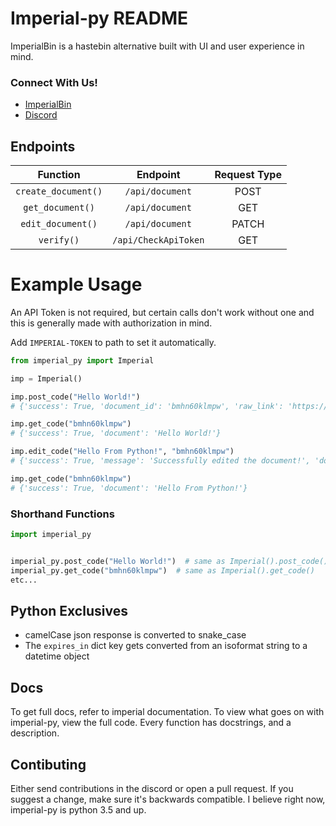 
# Imperial-py README

ImperialBin is a hastebin alternative built with UI and user experience in mind.

### Connect With Us!

* [ImperialBin](https://Imperialb.in)
* [Discord](https://discord.gg/cTm85eW49D)

## Endpoints

|Function           |Endpoint            |Request Type|
|:----:             |:----:              |:----:      |
|`create_document()`|`/api/document`     |POST        |
|`get_document()`   |`/api/document`     |GET         |
|`edit_document()`  |`/api/document`     |PATCH       |
|`verify()`         |`/api/CheckApiToken`|GET         |

# Example Usage

An API Token is not required, but certain calls don't work without one and this is generally made with authorization in mind. 

Add `IMPERIAL-TOKEN` to path to set it automatically.

```python
from imperial_py import Imperial

imp = Imperial()

imp.post_code("Hello World!")
# {'success': True, 'document_id': 'bmhn60klmpw', 'raw_link': 'https://www.imperialb.in/r/bmhn60klmpw', 'formatted_link': 'https://www.imperialb.in/p/bmhn60klmpw', 'expires_in': datetime.datetime(2021, 1, 29, 18, 55, 37, 725000), 'instant_delete': False}

imp.get_code("bmhn60klmpw")
# {'success': True, 'document': 'Hello World!'}

imp.edit_code("Hello From Python!", "bmhn60klmpw")
# {'success': True, 'message': 'Successfully edited the document!', 'document_id': 'phqmaxastug', 'raw_link': 'https://www.imperialb.in/r/phqmaxastug', 'formatted_link': 'https://www.imperialb.in/p/phqmaxastug', 'expires_in': datetime.datetime(2021, 2, 13, 19, 30, 54, 839000), 'instant_delete': False}

imp.get_code("bmhn60klmpw")
# {'success': True, 'document': 'Hello From Python!'}

```
### Shorthand Functions
```python
import imperial_py


imperial_py.post_code("Hello World!")  # same as Imperial().post_code()
imperial_py.get_code("bmhn60klmpw")  # same as Imperial().get_code()
etc...
```


## Python Exclusives
* camelCase json response is converted to snake_case
* The `expires_in` dict key gets converted from an isoformat string to a datetime object

## Docs 
To get full docs, refer to imperial documentation. To view what goes on with imperial-py, view the full code. Every function has docstrings, and a description.


## Contibuting
Either send contributions in the discord or open a pull request.  If you suggest a change, make sure it's backwards compatible. I believe right now, imperial-py is python 3.5 and up.